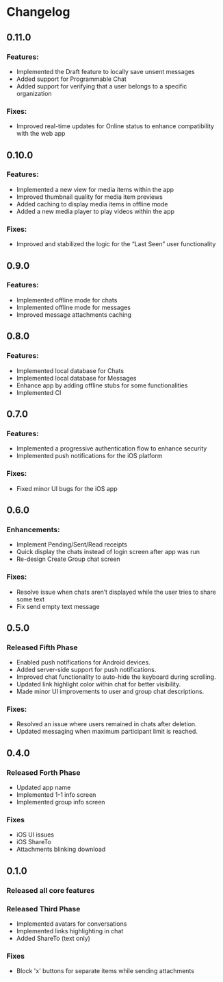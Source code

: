 # Changelog

## 0.11.0

### Features:
- Implemented the Draft feature to locally save unsent messages
- Added support for Programmable Chat
- Added support for verifying that a user belongs to a specific organization

### Fixes:
- Improved real-time updates for Online status to enhance compatibility with the web app

## 0.10.0

### Features:
- Implemented a new view for media items within the app
- Improved thumbnail quality for media item previews
- Added caching to display media items in offline mode
- Added a new media player to play videos within the app

### Fixes:
- Improved and stabilized the logic for the “Last Seen” user functionality

## 0.9.0

### Features:
- Implemented offline mode for chats
- Implemented offline mode for messages
- Improved message attachments caching

## 0.8.0

### Features:
- Implemented local database for Chats
- Implemented local database for Messages
- Enhance app by adding offline stubs for some functionalities
- Implemented CI

## 0.7.0

### Features:

- Implemented a progressive authentication flow to enhance security
- Implemented push notifications for the iOS platform

### Fixes:
- Fixed minor UI bugs for the iOS app

## 0.6.0

### Enhancements:

- Implement Pending/Sent/Read receipts
- Quick display the chats instead of login screen after app was run
- Re-design Create Group chat screen

### Fixes:
- Resolve issue when chats aren’t displayed while the user tries to share some text
- Fix send empty text message

## 0.5.0

### Released Fifth Phase

- Enabled push notifications for Android devices.
- Added server-side support for push notifications.
- Improved chat functionality to auto-hide the keyboard during scrolling.
- Updated link highlight color within chat for better visibility.
- Made minor UI improvements to user and group chat descriptions.

### Fixes:
- Resolved an issue where users remained in chats after deletion.
- Updated messaging when maximum participant limit is reached.

## 0.4.0

### Released Forth Phase

- Updated app name
- Implemented 1-1 info screen
- Implemented group info screen

### Fixes
-  iOS UI issues
-  iOS ShareTo
-  Attachments blinking download

## 0.1.0

### Released all core features

### Released Third Phase

- Implemented avatars for conversations
- Implemented links highlighting in chat
- Added ShareTo (text only)

### Fixes

- Block 'x' buttons for separate items while sending attachments